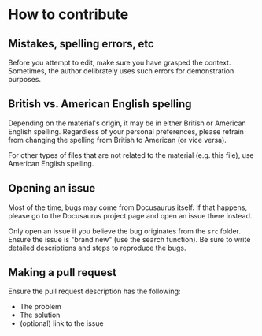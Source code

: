 # How to contribute

## Mistakes, spelling errors, etc

Before you attempt to edit, make sure you have grasped the context. Sometimes, the
author delibrately uses such errors for demonstration purposes.

## British vs. American English spelling

Depending on the material's origin, it may be in either British or American English
spelling. Regardless of your personal preferences, please refrain from changing the
spelling from British to American (or vice versa).

For other types of files that are not related to the material (e.g. this file), use
American English spelling.

## Opening an issue

Most of the time, bugs may come from Docusaurus itself. If that happens, please go
to the Docusaurus project page and open an issue there instead.

Only open an issue if you believe the bug originates from the ``src`` folder.
Ensure the issue is "brand new" (use the search function). Be sure to write
detailed descriptions and steps to reproduce the bugs.

## Making a pull request

Ensure the pull request description has the following:

- The problem
- The solution
- (optional) link to the issue
